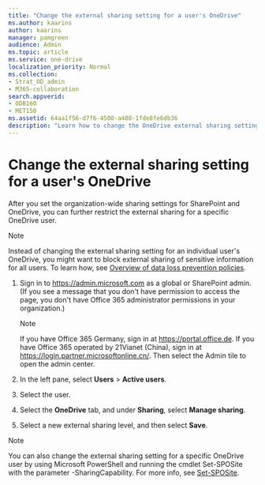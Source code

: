 ```yaml
---
title: "Change the external sharing setting for a user's OneDrive"
ms.author: kaarins
author: kaarins
manager: pamgreen
audience: Admin
ms.topic: article
ms.service: one-drive
localization_priority: Normal
ms.collection: 
- Strat_OD_admin
- M365-collaboration
search.appverid:
- ODB160
- MET150
ms.assetid: 64aa1f56-d7f6-4500-a408-1fde8fe6db36
description: "Learn how to change the OneDrive external sharing setting for a user in the Microsoft 365 admin center."
---
```


# Change the external sharing setting for a user's OneDrive

After you set the organization-wide sharing settings for SharePoint and OneDrive, you can further restrict the external sharing for a specific OneDrive user. 

> [!NOTE]
> Instead of changing the external sharing setting for an individual user's OneDrive, you might want to block external sharing of sensitive information for all users. To learn how, see [Overview of data loss prevention policies](/office365/securitycompliance/data-loss-prevention-policies).

  
1. Sign in to https://admin.microsoft.com as a global or SharePoint admin. (If you see a message that you don't have permission to access the page, you don't have Office 365 administrator permissions in your organization.)
    
    > [!NOTE]
    > If you have Office 365 Germany, sign in at https://portal.office.de. If you have Office 365 operated by 21Vianet (China), sign in at https://login.partner.microsoftonline.cn/. Then select the Admin tile to open the admin center. 
    
2. In the left pane, select **Users** \> **Active users**.

3. Select the user.

4. Select the **OneDrive** tab, and under **Sharing**, select **Manage sharing**.

5. Select a new external sharing level, and then select **Save**.

> [!NOTE]
> You can also change the external sharing setting for a specific OneDrive user by using Microsoft PowerShell and running the cmdlet Set-SPOSite with the parameter -SharingCapability. For more info, see [Set-SPOSite](/powershell/module/sharepoint-online/set-sposite).
    

